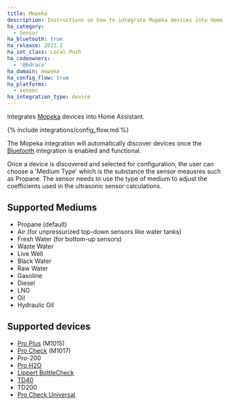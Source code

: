 ```yaml
---
title: Mopeka
description: Instructions on how to integrate Mopeka devices into Home Assistant.
ha_category:
  - Sensor
ha_bluetooth: true
ha_release: 2023.2
ha_iot_class: Local Push
ha_codeowners:
  - '@bdraco'
ha_domain: mopeka
ha_config_flow: true
ha_platforms:
  - sensor
ha_integration_type: device
---
```


Integrates [Mopeka](https://www.mopekaiot.com/) devices into Home Assistant.

{% include integrations/config_flow.md %}

The Mopeka integration will automatically discover devices once the [Bluetooth](/integrations/bluetooth) integration is enabled and functional.

Once a device is discovered and selected for configuration, the user can choose a 'Medium Type' which is the substance the sensor meausres such as Propane.
The sensor needs to use the type of medium to adjust the coefficients used in the ultrasonic sensor calculations.

## Supported Mediums

 - Propane (default)
 - Air (for unpressurized top-down sensors like water tanks)
 - Fresh Water (for bottom-up sensors)
 - Waste Water
 - Live Well
 - Black Water
 - Raw Water
 - Gasoline
 - Diesel
 - LNG
 - Oil
 - Hydraulic Oil

## Supported devices

- [Pro Plus](https://www.mopekaiot.com/product/mopeka-pro-plus-sensor) (M1015)
- [Pro Check](https://www.mopekaiot.com/product/mopeka-pro-check-sensor-aluminum-lpg-cylinders-w-collar) (M1017)
- Pro-200
- [Pro H2O](https://www.mopekaiot.com/product/mopeka-pro-check-water-sensor-bottom-mount-w-collar)
- [Lippert BottleCheck](https://store.lci1.com/lippert-propane-tank-sensor-2021130655)
- [TD40](https://www.mopekaiot.com/product/mopeka-td40)
- TD200
- [Pro Check Universal](https://www.mopekaiot.com/procheckuniversal)
